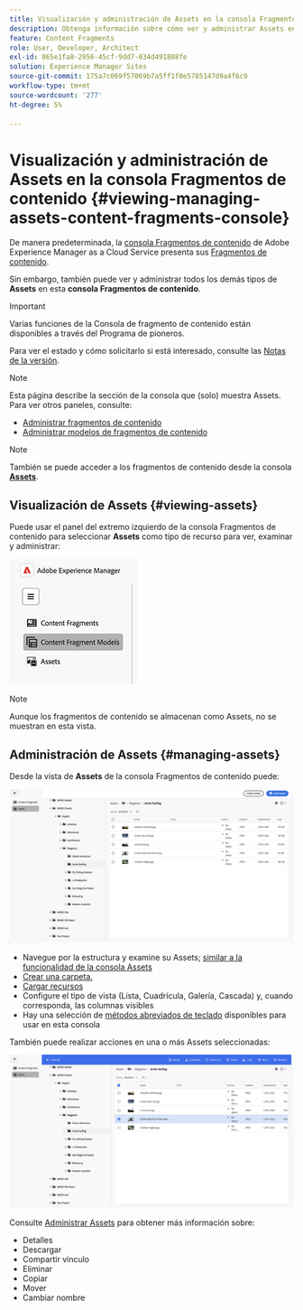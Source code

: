 ```yaml
---
title: Visualización y administración de Assets en la consola Fragmentos de contenido
description: Obtenga información sobre cómo ver y administrar Assets en la consola Fragmentos de contenido de Adobe Experience Manager as a Cloud Service.
feature: Content Fragments
role: User, Developer, Architect
exl-id: 865e1fa8-2956-45cf-9dd7-034d491808fe
solution: Experience Manager Sites
source-git-commit: 175a7c069f57069b7a5ff1f0e5785147d9a4f6c9
workflow-type: tm+mt
source-wordcount: '277'
ht-degree: 5%

---
```


# Visualización y administración de Assets en la consola Fragmentos de contenido {#viewing-managing-assets-content-fragments-console}

De manera predeterminada, la [consola Fragmentos de contenido](/help/sites-cloud/administering/content-fragments/overview.md#content-fragments-console) de Adobe Experience Manager as a Cloud Service presenta sus [Fragmentos de contenido](/help/sites-cloud/administering/content-fragments/overview.md).

Sin embargo, también puede ver y administrar todos los demás tipos de **Assets** en esta **consola Fragmentos de contenido**.

>[!IMPORTANT]
>
>Varias funciones de la Consola de fragmento de contenido están disponibles a través del Programa de pioneros.
>
>Para ver el estado y cómo solicitarlo si está interesado, consulte las [Notas de la versión](/help/release-notes/release-notes-cloud/release-notes-current.md).

>[!NOTE]
>
>Esta página describe la sección de la consola que (solo) muestra Assets. Para ver otros paneles, consulte:
>
>* [Administrar fragmentos de contenido](/help/sites-cloud/administering/content-fragments/managing.md)
>* [Administrar modelos de fragmentos de contenido](/help/sites-cloud/administering/content-fragments/managing-content-fragment-models.md)

>[!NOTE]
>
>También se puede acceder a los fragmentos de contenido desde la consola **[Assets](/help/assets/overview.md)**.

## Visualización de Assets {#viewing-assets}

Puede usar el panel del extremo izquierdo de la consola Fragmentos de contenido para seleccionar **Assets** como tipo de recurso para ver, examinar y administrar:

![Consola de fragmentos de contenido: navegación](/help/sites-cloud/administering/content-fragments/assets/cf-console-assets-navigation.png)

>[!NOTE]
>
>Aunque los fragmentos de contenido se almacenan como Assets, no se muestran en esta vista.

## Administración de Assets {#managing-assets}

Desde la vista de **Assets** de la consola Fragmentos de contenido puede:

![Consola de fragmentos de contenido: examinar recurso](/help/sites-cloud/administering/content-fragments/assets/cf-console-assets-browse.png)

* Navegue por la estructura y examine su Assets; [similar a la funcionalidad de la consola Assets](/help/assets/navigate-assets-view.md)
* [Crear una carpeta.](/help/assets/manage-digital-assets.md#creating-folders)
* [Cargar recursos](/help/assets/add-delete-assets-view.md)
* Configure el tipo de vista (Lista, Cuadrícula, Galería, Cascada) y, cuando corresponda, las columnas visibles
* Hay una selección de [métodos abreviados de teclado](/help/sites-cloud/administering/content-fragments/keyboard-shortcuts.md) disponibles para usar en esta consola

También puede realizar acciones en una o más Assets seleccionadas:

![Consola de fragmentos de contenido: acciones para el recurso seleccionado](/help/sites-cloud/administering/content-fragments/assets/cf-console-assets-actions.png)

Consulte [Administrar Assets](/help/assets/manage-organize-assets-view.md) para obtener más información sobre:

* Detalles
* Descargar
* Compartir vínculo
* Eliminar
* Copiar
* Mover
* Cambiar nombre
